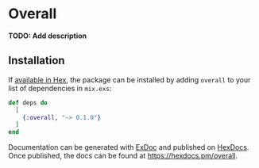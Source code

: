 # Overall

**TODO: Add description**

## Installation

If [available in Hex](https://hex.pm/docs/publish), the package can be installed
by adding `overall` to your list of dependencies in `mix.exs`:

```elixir
def deps do
  [
    {:overall, "~> 0.1.0"}
  ]
end
```

Documentation can be generated with [ExDoc](https://github.com/elixir-lang/ex_doc)
and published on [HexDocs](https://hexdocs.pm). Once published, the docs can
be found at <https://hexdocs.pm/overall>.


